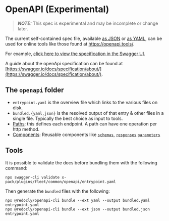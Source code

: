 # OpenAPI (Experimental)

> **_NOTE:_** This spec is experimental and may be incomplete or change later.

The current self-contained spec file, available [as JSON](https://raw.githubusercontent.com/elastic/kibana/master/x-pack/plugins/fleet/common/openapi/bundled.json) or [as YAML](https://raw.githubusercontent.com/elastic/kibana/master/x-pack/plugins/fleet/common/openapi/bundled.yaml), can be used for online tools like those found at https://openapi.tools/. 

For example, [click here to view the specification in the Swagger UI](https://petstore.swagger.io/?url=https://raw.githubusercontent.com/elastic/kibana/master/x-pack/plugins/fleet/common/openapi/bundled.json).

A guide about the openApi specification can be found at [https://swagger.io/docs/specification/about/](https://swagger.io/docs/specification/about/).

## The `openapi` folder

* `entrypoint.yaml` is the overview file which links to the various files on disk.
* `bundled.{yaml,json}` is the resolved output of that entry & other files in a single file. Typically the best choice as input to tools.
* [Paths](paths/README.md): this defines each endpoint.  A path can have one operation per http method.
* [Components](components/README.md): Reusable components like [`schemas`](https://github.com/OAI/OpenAPI-Specification/blob/master/versions/3.0.2.md#schemaObject),
  [`responses`](https://github.com/OAI/OpenAPI-Specification/blob/master/versions/3.0.2.md#responseObject)
  [`parameters`](https://github.com/OAI/OpenAPI-Specification/blob/master/versions/3.0.2.md#parameterObject)

## Tools
It is possible to validate the docs before bundling them with the following command:
  ```
  npx swagger-cli validate x-pack/plugins/fleet/common/openapi/entrypoint.yaml
  ```

Then generate the `bundled` files with the following:

  ```
  npx @redocly/openapi-cli bundle --ext yaml --output bundled.yaml entrypoint.yaml
  npx @redocly/openapi-cli bundle --ext json --output bundled.json entrypoint.yaml
  ```
